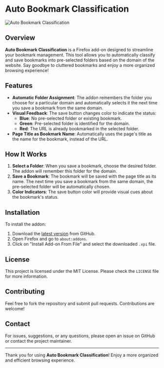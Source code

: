# Auto Bookmark Classification

![Auto Bookmark Classification](https://github.com/SexyWerewolf/auto-bookmark-classification/blob/main/demo.png?raw=true)

## Overview
**Auto Bookmark Classification** is a Firefox add-on designed to streamline your bookmark management. This tool allows you to automatically classify and save bookmarks into pre-selected folders based on the domain of the website. Say goodbye to cluttered bookmarks and enjoy a more organized browsing experience!

## Features
- **Automatic Folder Assignment**: The addon remembers the folder you choose for a particular domain and automatically selects it the next time you save a bookmark from the same domain.
- **Visual Feedback**: The save button changes color to indicate the status:
  - **Blue**: No pre-selected folder or existing bookmark.
  - **Green**: Pre-selected folder is identified for the domain.
  - **Red**: The URL is already bookmarked in the selected folder.
- **Page Title as Bookmark Name**: Automatically uses the page's title as the name for the bookmark, instead of the URL.

## How It Works
1. **Select a Folder**: When you save a bookmark, choose the desired folder. The addon will remember this folder for the domain.
2. **Save a Bookmark**: The bookmark will be saved with the page title as its name. The next time you save a bookmark from the same domain, the pre-selected folder will be automatically chosen.
3. **Color Indicators**: The save button color will provide visual cues about the bookmark's status.

## Installation
To install the addon:
1. Download the [latest version](https://github.com/SexyWerewolf/auto-bookmark-classification/releases) from GitHub.
2. Open Firefox and go to `about:addons`.
3. Click on "Install Add-on From File" and select the downloaded `.xpi` file.

## License
This project is licensed under the MIT License. Please check the `LICENSE` file for more information.

## Contributing
Feel free to fork the repository and submit pull requests. Contributions are welcome!

## Contact
For issues, suggestions, or any questions, please open an issue on GitHub or contact the project maintainer.

---

Thank you for using **Auto Bookmark Classification**! Enjoy a more organized and efficient browsing experience.
